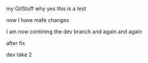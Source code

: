 my GitStuff
why yes this is a test


now I have mafe changes

I am now contining the dev branch 
and again 
and again 


after fix

dev take 2

